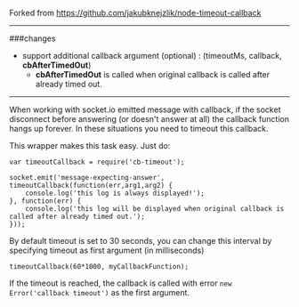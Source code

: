 Forked from https://github.com/jakubknejzlik/node-timeout-callback

---
###changes
* support additional callback argument (optional) : (timeoutMs, callback, **cbAfterTimedOut**)
  * **cbAfterTimedOut** is called when original callback is called after already timed out.

----
When working with socket.io emitted message with callback, if the socket disconnect before answering (or doesn't answer at all) the callback function hangs up forever. In these situations you need to timeout this callback.

This wrapper makes this task easy. Just do:

	var timeoutCallback = require('cb-timeout');

	socket.emit('message-expecting-answer', timeoutCallback(function(err,arg1,arg2) {
		console.log('this log is always displayed!');
	}, function(err) {
		console.log('this log will be displayed when original callback is called after already timed out.');
	}));



By default timeout is set to 30 seconds, you can change this interval by specifying timeout as first argument (in milliseconds)

	timeoutCallback(60*1000, myCallbackFunction);

If the timeout is reached, the callback is called with error ```new Error('callback timeout')``` as the first argument.